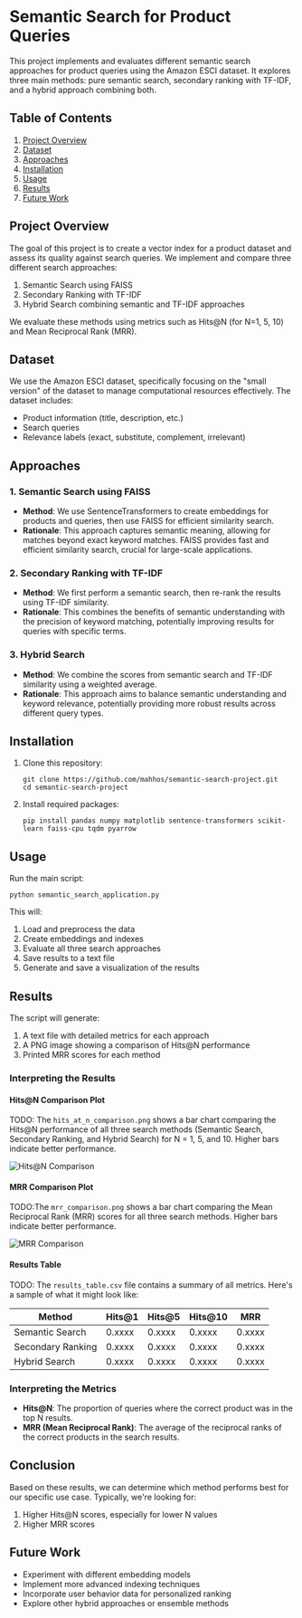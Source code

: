 # Semantic Search for Product Queries

This project implements and evaluates different semantic search approaches for product queries using the Amazon ESCI dataset. It explores three main methods: pure semantic search, secondary ranking with TF-IDF, and a hybrid approach combining both.

## Table of Contents
1. [Project Overview](#project-overview)
2. [Dataset](#dataset)
3. [Approaches](#approaches)
4. [Installation](#installation)
5. [Usage](#usage)
6. [Results](#results)
7. [Future Work](#future-work)

## Project Overview

The goal of this project is to create a vector index for a product dataset and assess its quality against search queries. We implement and compare three different search approaches:

1. Semantic Search using FAISS
2. Secondary Ranking with TF-IDF
3. Hybrid Search combining semantic and TF-IDF approaches

We evaluate these methods using metrics such as Hits@N (for N=1, 5, 10) and Mean Reciprocal Rank (MRR).

## Dataset

We use the Amazon ESCI dataset, specifically focusing on the "small version" of the dataset to manage computational resources effectively. The dataset includes:

- Product information (title, description, etc.)
- Search queries
- Relevance labels (exact, substitute, complement, irrelevant)

## Approaches

### 1. Semantic Search using FAISS

- **Method**: We use SentenceTransformers to create embeddings for products and queries, then use FAISS for efficient similarity search.
- **Rationale**: This approach captures semantic meaning, allowing for matches beyond exact keyword matches. FAISS provides fast and efficient similarity search, crucial for large-scale applications.

### 2. Secondary Ranking with TF-IDF

- **Method**: We first perform a semantic search, then re-rank the results using TF-IDF similarity.
- **Rationale**: This combines the benefits of semantic understanding with the precision of keyword matching, potentially improving results for queries with specific terms.

### 3. Hybrid Search

- **Method**: We combine the scores from semantic search and TF-IDF similarity using a weighted average.
- **Rationale**: This approach aims to balance semantic understanding and keyword relevance, potentially providing more robust results across different query types.

## Installation

1. Clone this repository:
   ```
   git clone https://github.com/mahhos/semantic-search-project.git
   cd semantic-search-project
   ```

2. Install required packages:
   ```
   pip install pandas numpy matplotlib sentence-transformers scikit-learn faiss-cpu tqdm pyarrow
   ```

## Usage

Run the main script:

```
python semantic_search_application.py
```

This will:
1. Load and preprocess the data
2. Create embeddings and indexes
3. Evaluate all three search approaches
4. Save results to a text file
5. Generate and save a visualization of the results

## Results

The script will generate:
1. A text file with detailed metrics for each approach
2. A PNG image showing a comparison of Hits@N performance
3. Printed MRR scores for each method


### Interpreting the Results

#### Hits@N Comparison Plot

TODO: The `hits_at_n_comparison.png` shows a bar chart comparing the Hits@N performance of all three search methods (Semantic Search, Secondary Ranking, and Hybrid Search) for N = 1, 5, and 10. Higher bars indicate better performance.

![Hits@N Comparison](results/hitN5.png)

#### MRR Comparison Plot

TODO:The `mrr_comparison.png` shows a bar chart comparing the Mean Reciprocal Rank (MRR) scores for all three search methods. Higher bars indicate better performance.

![MRR Comparison](results/hitN5.png)

#### Results Table

TODO: The `results_table.csv` file contains a summary of all metrics. Here's a sample of what it might look like:

| Method | Hits@1 | Hits@5 | Hits@10 | MRR |
|--------|--------|--------|---------|-----|
| Semantic Search | 0.xxxx | 0.xxxx | 0.xxxx | 0.xxxx |
| Secondary Ranking | 0.xxxx | 0.xxxx | 0.xxxx | 0.xxxx |
| Hybrid Search | 0.xxxx | 0.xxxx | 0.xxxx | 0.xxxx |


### Interpreting the Metrics

- **Hits@N**: The proportion of queries where the correct product was in the top N results.
- **MRR (Mean Reciprocal Rank)**: The average of the reciprocal ranks of the correct products in the search results. 

## Conclusion

Based on these results, we can determine which method performs best for our specific use case. Typically, we're looking for:

1. Higher Hits@N scores, especially for lower N values
2. Higher MRR scores





## Future Work

- Experiment with different embedding models
- Implement more advanced indexing techniques
- Incorporate user behavior data for personalized ranking
- Explore other hybrid approaches or ensemble methods
